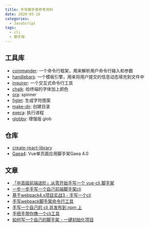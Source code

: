 ```yaml
---
title: 手写脚手架参考资料
date: 2020-03-16
categories:
  - JavaScript
tags:
  - cli
  - 脚手架
---
```


## 工具库

- [commander](https://github.com/tj/commander.js): 一个命令行框架，用来解析用户命令行输入和参数
- [handlebars](https://github.com/wycats/handlebars.js): 一个模板引擎，用来将用户提交的信息动态填充到文件中
- [inquirer](https://github.com/SBoudrias/Inquirer.js): 一个交互式命令行工具
- [chalk](https://github.com/chalk/chalk): 给终端的字体加上颜色
- [ora](https://github.com/sindresorhus/ora): spinner
- [figlet](https://github.com/patorjk/figlet.js): 生成字符图案
- [make-dir](https://github.com/sindresorhus/make-dir): 创建目录
- [execa](https://github.com/sindresorhus/execa): 执行进程
- [globby](https://github.com/sindresorhus/globby): 增强版 glob

## 仓库

- [create-react-library](https://github.com/transitive-bullshit/create-react-library)
- [Gaea4](https://github.com/jdf2e/Gaea4): Vue单页面应用脚手架Gaea 4.0

## 文章

- [「中高级前端进阶」从零开始手写一个 vue-cli 脚手架
](https://cloud.tencent.com/developer/article/1498001)
- [一步一步手写一个自己前端脚手架cli
](https://www.colabug.com/2020/0112/6833695/)
- [基于webpack4.x项目实战3 - 手写一个cli
](https://juejin.im/post/5cc5c9f0e51d456e55623bac)
- [手写webpack脚手架命令行工具
](https://juejin.im/post/5d04d0e5f265da1bbf691b3c)
- [手写一个自己的 cli 并发布到 npm 上
](https://blog.csdn.net/qq_39953537/article/details/103747370)
- [手把手带你撸一个cli工具
](https://juejin.im/post/5c93585bf265da611459b7c5)
- [如何写一个自己的脚手架 - 一键初始化项目
](https://zhuanlan.zhihu.com/p/84200188)
